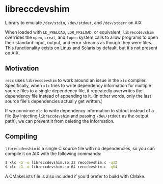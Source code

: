 # libreccdevshim
Library to emulate `/dev/stdin`, `/dev/stdout`, and `/dev/stderr` on AIX

When loaded with `LD_PRELOAD`, `LDR_PRELOAD`, or equivalent, `libreccdevshim`
overrides the `open`, `creat`, and `fopen` system calls to allow programs
to open their standard input, output, and error streams as though they were
files. This functionality exists on Linux and Solaris by default, but it's
not present on AIX.

## Motivation

`recc` uses `libreccdevshim` to work around an issue in the `xlc` compiler.
Specifically, when `xlc` tries to write dependency information for multiple
source files to a single dependency file, it repeatedly overwrites the
dependency file instead of appending to it. (In other words, only the last
source file's dependencies actually get written.)

If we convince `xlc` to write dependency information to stdout instead of a
file (by injecting `libreccdevshim` and passing `/dev/stdout` as the output
path), we can prevent it from deleting the information.

## Compiling

`libreccdevshim` is a single C source file with no dependencies, so you can
compile it on AIX with the following commands:

```sh
$ xlc -G -o libreccdevshim.so.32 reccdevshim.c -q32
$ xlc -G -o libreccdevshim.so.64 reccdevshim.c -q64
```

A CMakeLists file is also included if you'd prefer to build with CMake.
